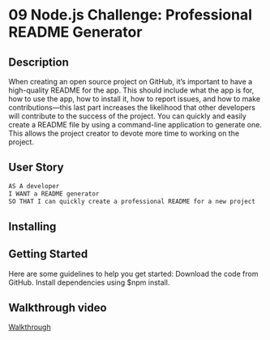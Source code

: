 # 09 Node.js Challenge: Professional README Generator

## Description 

When creating an open source project on GitHub, it’s important to have a high-quality README for the app. This should include what the app is for, how to use the app, how to install it, how to report issues, and how to make contributions&mdash;this last part increases the likelihood that other developers will contribute to the success of the project. 
You can quickly and easily create a README file by using a command-line application to generate one. This allows the project creator to devote more time to working on the project.

## User Story

```md
AS A developer
I WANT a README generator
SO THAT I can quickly create a professional README for a new project
```

## Installing 
## Getting Started
Here are some guidelines to help you get started:
Download the code from GitHub.
Install dependencies using $npm install.

## Walkthrough video 
[Walkthrough](https://drive.google.com/file/d/1G2a8y1obixnuRo7axXNpwCoL3xAAa_Jj/view)




